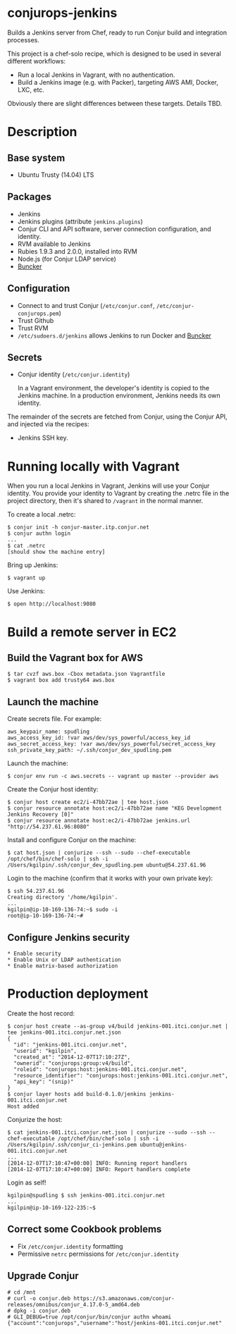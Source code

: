 # conjurops-jenkins

Builds a Jenkins server from Chef, ready to run Conjur build and integration processes.

This project is a chef-solo recipe, which is designed to be used in several different workflows:

* Run a local Jenkins in Vagrant, with no authentication.
* Build a Jenkins image (e.g. with Packer), targeting AWS AMI, Docker, LXC, etc.

Obviously there are slight differences between these targets. Details TBD.

# Description

## Base system

* Ubuntu Trusty (14.04) LTS

## Packages

* Jenkins
* Jenkins plugins (attribute `jenkins.plugins`)
* Conjur CLI and API software, server connection configuration, and identity.
* RVM available to Jenkins
* Rubies 1.9.3 and 2.0.0, installed into RVM
* Node.js (for Conjur LDAP service)
* [Buncker](https://github.com/conjurinc/buncker)

## Configuration

* Connect to and trust Conjur (`/etc/conjur.conf`, `/etc/conjur-conjurops.pem`)
* Trust Github
* Trust RVM
* `/etc/sudoers.d/jenkins` allows Jenkins to run Docker and [Buncker](https://github.com/conjurinc/buncker)

## Secrets

* Conjur identity (`/etc/conjur.identity`)

    In a Vagrant environment, the developer's identity is copied to the Jenkins machine. In a production environment, Jenkins needs its own identity.

The remainder of the secrets are fetched from Conjur, using the Conjur API, and injected via the recipes: 

* Jenkins SSH key.

# Running locally with Vagrant

When you run a local Jenkins in Vagrant, Jenkins will use your Conjur identity. You provide your identity to Vagrant by creating the .netrc file in the project directory, then it's shared to `/vagrant` in the normal manner. 

To create a local .netrc:

    $ conjur init -h conjur-master.itp.conjur.net
    $ conjur authn login
    ...
    $ cat .netrc
    [should show the machine entry]

Bring up Jenkins:

    $ vagrant up

Use Jenkins:

    $ open http://localhost:9080

# Build a remote server in EC2

## Build the Vagrant box for AWS

    $ tar cvzf aws.box -Cbox metadata.json Vagrantfile
    $ vagrant box add trusty64 aws.box

## Launch the machine

Create secrets file. For example:

    aws_keypair_name: spudling
    aws_access_key_id: !var aws/dev/sys_powerful/access_key_id
    aws_secret_access_key: !var aws/dev/sys_powerful/secret_access_key
    ssh_private_key_path: ~/.ssh/conjur_dev_spudling.pem

Launch the machine:  

    $ conjur env run -c aws.secrets -- vagrant up master --provider aws

Create the Conjur host identity:

    $ conjur host create ec2/i-47bb72ae | tee host.json
    $ conjur resource annotate host:ec2/i-47bb72ae name "KEG Development Jenkins Recovery [0]"
    $ conjur resource annotate host:ec2/i-47bb72ae jenkins.url "http://54.237.61.96:8080"
    
Install and configure Conjur on the machine:

    $ cat host.json | conjurize --ssh --sudo --chef-executable /opt/chef/bin/chef-solo | ssh -i /Users/kgilpin/.ssh/conjur_dev_spudling.pem ubuntu@54.237.61.96

Login to the machine (confirm that it works with your own private key):

    $ ssh 54.237.61.96
    Creating directory '/home/kgilpin'.
    ...
    kgilpin@ip-10-169-136-74:~$ sudo -i
    root@ip-10-169-136-74:~# 
    
## Configure Jenkins security

    * Enable security
    * Enable Unix or LDAP authentication
    * Enable matrix-based authorization
    
# Production deployment

Create the host record:

    $ conjur host create --as-group v4/build jenkins-001.itci.conjur.net | tee jenkins-001.itci.conjur.net.json
    {
      "id": "jenkins-001.itci.conjur.net",
      "userid": "kgilpin",
      "created_at": "2014-12-07T17:10:27Z",
      "ownerid": "conjurops:group:v4/build",
      "roleid": "conjurops:host:jenkins-001.itci.conjur.net",
      "resource_identifier": "conjurops:host:jenkins-001.itci.conjur.net",
      "api_key": "(snip)"
    }
    $ conjur layer hosts add build-0.1.0/jenkins jenkins-001.itci.conjur.net
    Host added

Conjurize the host:
    
    $ cat jenkins-001.itci.conjur.net.json | conjurize --sudo --ssh --chef-executable /opt/chef/bin/chef-solo | ssh -i /Users/kgilpin/.ssh/conjur_ci-jenkins.pem ubuntu@jenkins-001.itci.conjur.net
    ...
    [2014-12-07T17:10:47+00:00] INFO: Running report handlers
    [2014-12-07T17:10:47+00:00] INFO: Report handlers complete

Login as self!

    kgilpin@spudling $ ssh jenkins-001.itci.conjur.net
    ...
    kgilpin@ip-10-169-122-235:~$ 

## Correct some Cookbook problems

* Fix `/etc/conjur.identity` formatting
* Permissive `netrc` permissions for `/etc/conjur.identity`

## Upgrade Conjur

    # cd /mnt
    # curl -o conjur.deb https://s3.amazonaws.com/conjur-releases/omnibus/conjur_4.17.0-5_amd64.deb
    # dpkg -i conjur.deb
    # GLI_DEBUG=true /opt/conjur/bin/conjur authn whoami
    {"account":"conjurops","username":"host/jenkins-001.itci.conjur.net"

